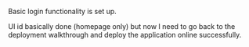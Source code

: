 Basic login functionality is set up.

UI id basically done (homepage only) but now I need to go back to the deployment walkthrough and deploy the application online successfully.
